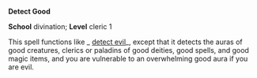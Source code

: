  **Detect Good**

**School** divination; **Level** cleric 1

This spell functions like _ [detect evil](detectEvil.html#_detect-evil)_, except that it detects the auras of good creatures, clerics or paladins of good deities, good spells, and good magic items, and you are vulnerable to an overwhelming good aura if you are evil.

